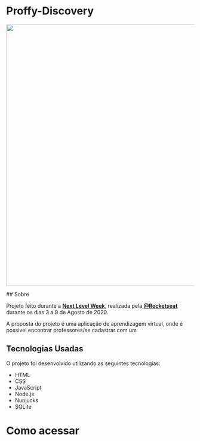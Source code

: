 # Proffy-Discovery
<p align="center">
  <img src="https://ik.imagekit.io/capitao/Proffy/preview_9WT1Wt2Jz.png" width="700" >
</p>
## Sobre 

Projeto feito durante a **[Next Level Week](https://nextlevelweek.com/)**, realizada pela **[@Rocketseat](https://github.com/Rocketseat)** durante os dias 3 a 9 de Agosto de 2020.

A proposta do projeto é uma aplicação de aprendizagem virtual, onde é possivel encontrar professores/se cadastrar com um
## Tecnologias Usadas
O projeto foi desenvolvido utilizando as seguintes tecnologias:

- HTML
- CSS
- JavaScript
- Node.js 
- Nunjucks 
- SQLite

# Como acessar
